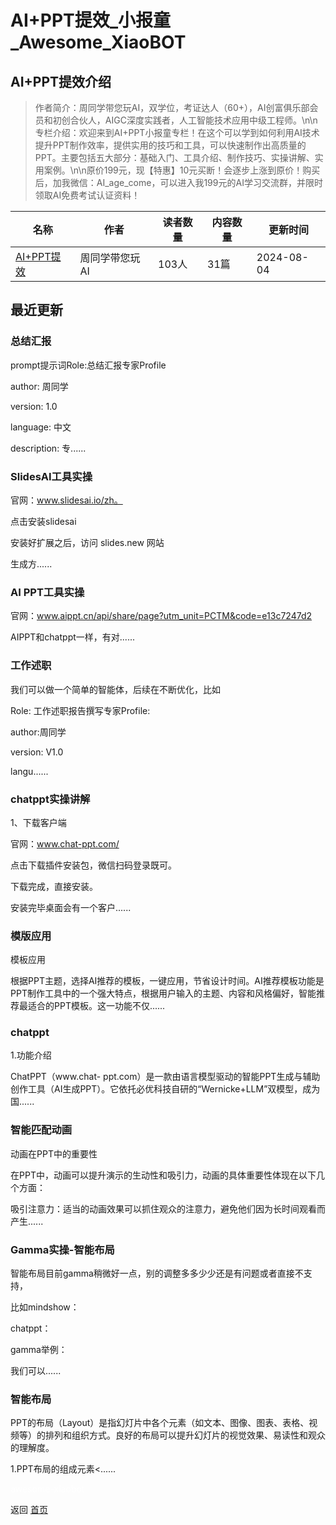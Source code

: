 # AI+PPT提效_小报童_Awesome_XiaoBOT

## AI+PPT提效介绍
> 作者简介：周同学带您玩AI，双学位，考证达人（60+），AI创富俱乐部会员和初创合伙人，AIGC深度实践者，人工智能技术应用中级工程师。\n\n专栏介绍：欢迎来到AI+PPT小报童专栏！在这个可以学到如何利用AI技术提升PPT制作效率，提供实用的技巧和工具，可以快速制作出高质量的PPT。主要包括五大部分：基础入门、工具介绍、制作技巧、实操讲解、实用案例。\n\n原价199元，现【特惠】10元买断！会逐步上涨到原价！购买后，加我微信：AI_age_come，可以进入我199元的AI学习交流群，并限时领取AI免费考试认证资料！  
  


|名称|作者|读者数量|内容数量|更新时间|
|---|---|---|---|---|
|[AI+PPT提效](https://xiaobot.net/p/AIearning?refer=9c3f1c95-a052-465a-9902-f6d75080262a)|周同学带您玩AI|103人|31篇|2024-08-04|

## 最近更新
### 总结汇报

prompt提示词Role:总结汇报专家Profile

author: 周同学

version: 1.0

language: 中文

description: 专......

### SlidesAI工具实操

官网：www.slidesai.io/zh。

点击安装slidesai

安装好扩展之后，访问 slides.new 网站

生成方......

### AI PPT工具实操

官网：www.aippt.cn/api/share/page?utm_unit=PCTM&code=e13c7247d2

AIPPT和chatppt一样，有对......

### 工作述职

我们可以做一个简单的智能体，后续在不断优化，比如

Role: 工作述职报告撰写专家Profile:

author:周同学

version: V1.0

langu......

### chatppt实操讲解

1、下载客户端

官网：www.chat-ppt.com/

点击下载插件安装包，微信扫码登录既可。

下载完成，直接安装。

安装完毕桌面会有一个客户......

### 模版应用

模板应用

根据PPT主题，选择AI推荐的模板，一键应用，节省设计时间。AI推荐模板功能是PPT制作工具中的一个强大特点，根据用户输入的主题、内容和风格偏好，智能推荐最适合的PPT模板。这一功能不仅......

### chatppt

1.功能介绍

ChatPPT（www.chat-
ppt.com）是一款由语言模型驱动的智能PPT生成与辅助创作工具（AI生成PPT）。它依托必优科技自研的“Wernicke+LLM”双模型，成为国......

### 智能匹配动画

动画在PPT中的重要性

在PPT中，动画可以提升演示的生动性和吸引力，动画的具体重要性体现在以下几个方面：

吸引注意力：适当的动画效果可以抓住观众的注意力，避免他们因为长时间观看而产生......

### Gamma实操-智能布局

智能布局目前gamma稍微好一点，别的调整多多少少还是有问题或者直接不支持，

比如mindshow：

chatppt：

gamma举例：

我们可以......

### 智能布局

PPT的布局（Layout）是指幻灯片中各个元素（如文本、图像、图表、表格、视频等）的排列和组织方式。良好的布局可以提升幻灯片的视觉效果、易读性和观众的理解度。

1.PPT布局的组成元素<......


<a href="https://github.com/Reno9527/awesome-xiaobot" style="color: white; text-decoration: none;">awesome-xiaobot</a>

返回 [首页](../README.md)
